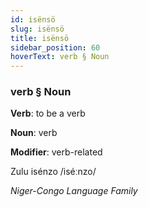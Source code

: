 ```yaml
---
id: isënsö
slug: isënsö
title: isënsö
sidebar_position: 60
hoverText: verb § Noun
---
```


### verb § Noun

**Verb**: to be a verb

**Noun**: verb

**Modifier**: verb-related

Zulu isénzo /iséːnzo/

*Niger-Congo Language Family*